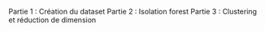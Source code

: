 Partie 1 : Création du dataset
Partie 2 : Isolation forest
Partie 3 : Clustering et réduction de dimension
